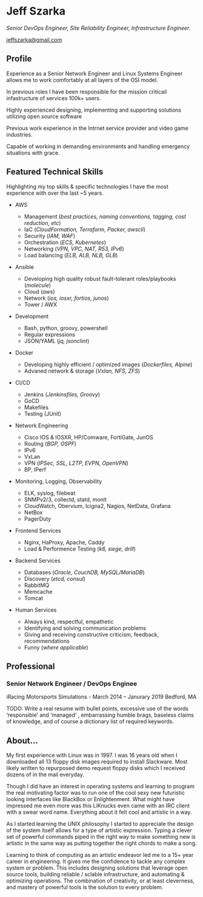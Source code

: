 # Jeff Szarka

*Senior DevOps Engineer, Site Reliability Engineer, Infrastructure Engineer*. 

jeffszarka@gmail.com


## Profile

Experience as a Senior Network Engineer and Linux Systems Engineer allows me to work comfortably at all layers of the OSI model.

In previous roles I have been responsible for the mission criticail infastructure of services 100k+ users.

Highly experienced designing, implementing and supporting solutions utilizing open source software

Previous work experience in the Intrnet service provider and video game industries. 

Capable of working in demanding environments and handling emergency situations with grace.


## Featured Technical Skills

Highlighting my top skills & specific technologies I have the most experience with over the last ~5 years.

- AWS 
  - Management (*best practices, naming conventions, tagging, cost reduction, etc*)
  - IaC (*CloudFormation, Terraform, Packer, awscli*)
  - Security (*IAM, WAF*)
  - Orchestration (*ECS, Kubernetes*)
  - Networking (*VPN, VPC, NAT, R53, IPv6*)
  - Load balancing (*ELB, ALB, NLB, GLB*)
  
- Ansible 
  - Developing high quality robust fault-tolerant roles/playbooks (*molecule*)
  - Cloud (*aws*)
  - Network (*ios, iosxr, fortios, junos*)
  - Tower / AWX

- Development
  - Bash, python, groovy, powershell
  - Regular expressions
  - JSON/YAML (*jq, jsonclint*)
    
- Docker
  - Developing highly efficient / optimized images (*Dockerfiles, Alpine*)
  - Advaned network & storage (*Vxlan, NFS, ZFS*)

- CI/CD
  - Jenkins (*Jenkinsfiles, Groovy*)
  - GoCD
  - Makefiles
  - Testing (JUnit) 
  
- Network Engineering 
  - Cisco IOS & IOSXR, HP/Comware, FortiGate, JunOS
  - Routing (*BGP, OSPF*)
  - IPv6
  - VxLan
  - VPN (*IPSec, SSL, L2TP, EVPN, OpenVPN*)
  - BP, IPerf

- Monitoring, Logging, Observability 
  - ELK, syslog, filebeat
  - SNMPv2/3, collectd, statd, monit
  - CloudWatch, Obervium, Icigna2, Nagios, NetData, Grafana
  - NetBox
  - PagerDuty

- Frontend Services
  - Nginx, HaProxy, Apache, Caddy
  - Load & Performence Testing (*k6, siege, drill*)
  
- Backend Services
  - Databases (*Oracle, CouchDB, MySQL/MariaDB*)
  - Discovery (*etcd, consul*)
  - RabbitMQ
  - Memcache
  - Tomcat

- Human Services
  - Always kind, respectful, empathetic
  - Identifying and solving communication problems
  - Giving and receiving constructive criticism, feedback, recommendations
  - Funny (*where applicable*)

## Professional 

### Senior Network Engineer / DevOps Enginee

iRacing Motorsports Simulations - March 2014 – Janurary 2019
Bedford, MA


TODO: Write a real resume with bullet points, excessive use of the words ‘responsible’ and ‘managed’ ,  embarrassing humble brags, baseless claims of knowledge, and of course a dictionary list of required keywords. 

## About...

My first experience with Linux was in 1997. I was 16 years old when I downloaded all 13 floppy disk images required to install Slackware. Most likely written to repurposed demo request floppy disks which I received dozens of in the mail everyday. 

Though I did have an interest in operating systems and learning to program the real motivating factor was to run one of the cool sexy new futuristic looking interfaces like BlackBox or Enlightenment. What might have impressed me even more was this LiKnucks even came with an IRC client with a swear word name. Everything about it felt cool and artistic in a way. 

As I started learning the UNIX philosophy I started to appreciate the design of the system itself allows for a type of artistic expression. Typing a clever set of powerful commands piped in the right way to make something new is artistic in the same way as putting together the right chords to make a song. 

Learning to think of computing as an artistic endeavor led me to a 15+ year career in engineering. It gives me the confidence to tackle any complex system or problem. This includes designing solutions that leverage open source tools, building reliable / sclable infrastructure, and automating & optimizing operations. The combination of creativity, or at least cleverness, and mastery of powerful tools is the solution to every problem. 

